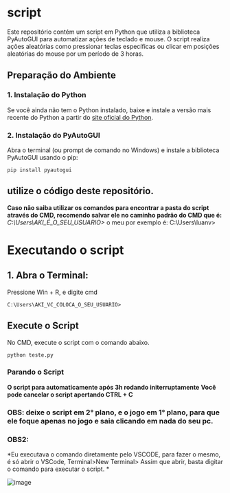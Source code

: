 # script


Este repositório contém um script em Python que utiliza a biblioteca PyAutoGUI para automatizar ações de teclado e mouse. O script realiza ações aleatórias como pressionar teclas específicas ou clicar em posições aleatórias do mouse por um período de 3 horas.

## Preparação do Ambiente

### 1. Instalação do Python

Se você ainda não tem o Python instalado, baixe e instale a versão mais recente do Python a partir do [site oficial do Python](https://www.python.org/downloads/).

### 2. Instalação do PyAutoGUI

Abra o terminal (ou prompt de comando no Windows) e instale a biblioteca PyAutoGUI usando o pip:

``` pip install pyautogui ```


## utilize o código deste repositório. 

**Caso não saiba utilizar os comandos para encontrar a pasta do script através do CMD, recomendo salvar ele no caminho padrão do CMD que é:** *C:\Users\AKI_É_O_SEU_USUARIO>* o meu por exemplo é: C:\Users\luanv>

# Executando o script

## 1. Abra o Terminal:

Pressione Win + R, e digite cmd

``` C:\Users\AKI_VC_COLOCA_O_SEU_USUARIO> ```

## Execute o Script

No CMD, execute o script com o comando abaixo.

 ``` python teste.py ```

### Parando o Script

**O script para automaticamente após 3h rodando initerruptamente**
**Você pode cancelar o script apertando CTRL + C**

### OBS: deixe o script em 2° plano, e o jogo em 1° plano, para que ele foque apenas no jogo e saia clicando em nada do seu pc.



### OBS2: 
*Eu executava o comando diretamente pelo VSCODE, para fazer o mesmo, é só abrir o VSCode, Terminal>New Terminal> Assim que abrir, basta digitar o comando para executar o script. *

![image](https://github.com/LV131r4M/script/assets/75260453/8622ebfe-ac1a-4901-a4f7-277a901817a3)

